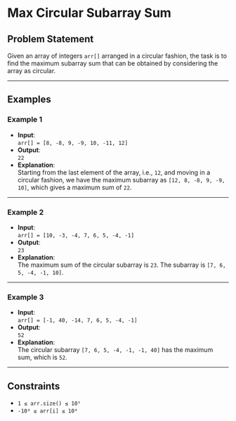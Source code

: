 # Max Circular Subarray Sum

## Problem Statement

Given an array of integers `arr[]` arranged in a circular fashion, the task is to find the maximum subarray sum that can be obtained by considering the array as circular.

---

## Examples

### Example 1
- **Input**:  
  `arr[] = [8, -8, 9, -9, 10, -11, 12]`
- **Output**:  
  `22`
- **Explanation**:  
  Starting from the last element of the array, i.e., `12`, and moving in a circular fashion, we have the maximum subarray as `[12, 8, -8, 9, -9, 10]`, which gives a maximum sum of `22`.

---

### Example 2
- **Input**:  
  `arr[] = [10, -3, -4, 7, 6, 5, -4, -1]`
- **Output**:  
  `23`
- **Explanation**:  
  The maximum sum of the circular subarray is `23`. The subarray is `[7, 6, 5, -4, -1, 10]`.

---

### Example 3
- **Input**:  
  `arr[] = [-1, 40, -14, 7, 6, 5, -4, -1]`
- **Output**:  
  `52`
- **Explanation**:  
  The circular subarray `[7, 6, 5, -4, -1, -1, 40]` has the maximum sum, which is `52`.

---

## Constraints
- `1 ≤ arr.size() ≤ 10⁵`
- `-10⁴ ≤ arr[i] ≤ 10⁴`
